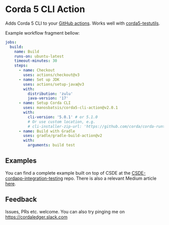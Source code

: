 # Corda 5 CLI Action 

Adds Corda 5 CLI to your [GitHub actions](https://github.com/features/actions). 
Works well with [corda5-testutils](https://github.com/manosbatsis/corda5-testutils). 

Example workflow fragment bellow:

```yaml
jobs:
  build:
    name: Build
    runs-on: ubuntu-latest
    timeout-minutes: 30
    steps:
      - name: Checkout
        uses: actions/checkout@v3
      - name: Set up JDK
        uses: actions/setup-java@v3
        with:
          distribution: 'zulu'
          java-version: '17'
      - name: Setup Corda CLI
        uses: manosbatsis/corda5-cli-action@v2.0.1
        with:
          cli-version: '5.0.1' # or 5.1.0
          # Or use custom location, e.g. 
          # cli-installer-zip-url: 'https://github.com/corda/corda-runtime-os/releases/download/release-5.0.1.0/corda-cli-installer-5.0.1.0.zip'
      - name: Build with Gradle
        uses: gradle/gradle-build-action@v2
        with:
          arguments: build test
```

## Examples

You can find a complete example built on top of CSDE at the [CSDE-cordapp-integration-testing](https://github.com/manosbatsis/CSDE-cordapp-integration-testing) repo.
There is also a relevant Medium article [here](https://medium.com/@manosbatsis/corda5-integration-testing-4e98d6a195cd). 

## Feedback

Issues, PRs etc. welcome. You can also try pinging me on https://cordaledger.slack.com
